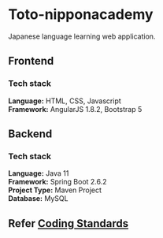 # Toto-nipponacademy
Japanese language learning web application.

## Frontend
### Tech stack
**Language:** HTML, CSS, Javascript <br />
**Framework:** AngularJS 1.8.2, Bootstrap 5 <br />

## Backend
### Tech stack
**Language:** Java 11 <br />
**Framework:** Spring Boot 2.6.2 <br />
**Project Type:** Maven Project <br />
**Database:** MySQL

## Refer [Coding Standards](docs/CodingStandards.md)
